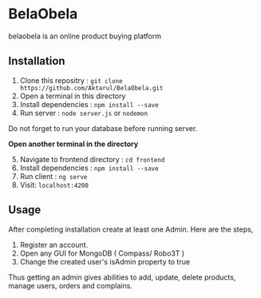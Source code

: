 # BelaObela
belaobela is an online product buying platform

## Installation
  1. Clone this repositry : `git clone https://github.com/Aktarul/BelaObela.git`
  2. Open a terminal in this directory
  3. Install dependencies : `npm install --save`
  4. Run server : `node server.js` or `nodemon`
 
 Do not forget to run your database before running server.
  
**Open another terminal in the directory**

  5. Navigate to frontend directory : `cd frontend`
  6. Install dependencies : `npm install --save`
  7. Run client : `ng serve`
  8. Visit: `localhost:4200`

## Usage
After completing installation create at least one Admin. Here are the steps,
  1. Register an account. 
  2. Open any GUI for MongoDB ( Compass/ Robo3T )
  3. Change the created user's isAdmin property to true

Thus getting an admin gives abilities to add, update, delete products, manage users, orders and complains.
